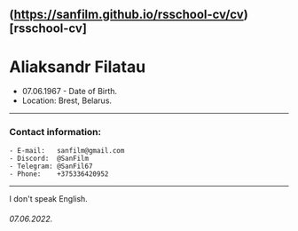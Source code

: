 ## (https://sanfilm.github.io/rsschool-cv/cv) [rsschool-cv]
# Aliaksandr Filatau
  + 07.06.1967 - Date of Birth.
  + Location: Brest, Belarus.

----------
### Contact information:
    - E-mail:   sanfilm@gmail.com
    - Discord:  @SanFilm
    - Telegram: @SanFil67
    - Phone:    +375336420952

----------

I don't speak English.
###### 07.06.2022.
